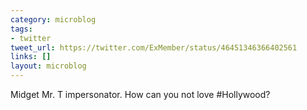 ```yaml
---
category: microblog
tags:
- twitter
tweet_url: https://twitter.com/ExMember/status/46451346366402561
links: []
layout: microblog
---
```

Midget Mr. T impersonator. How can you not love #Hollywood?

